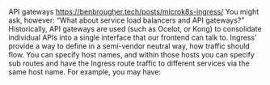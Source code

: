 API gateways
https://benbrougher.tech/posts/microk8s-ingress/
You might ask, however: “What about service load balancers and API gateways?” Historically, API gateways are used (such as Ocelot, or Kong) to consolidate individual APIs into a single interface that our frontend can talk to. Ingress’ provide a way to define in a semi-vendor neutral way, how traffic should flow. You can specify host names, and within those hosts you can specify sub routes and have the Ingress route traffic to different services via the same host name. For example, you may have:

